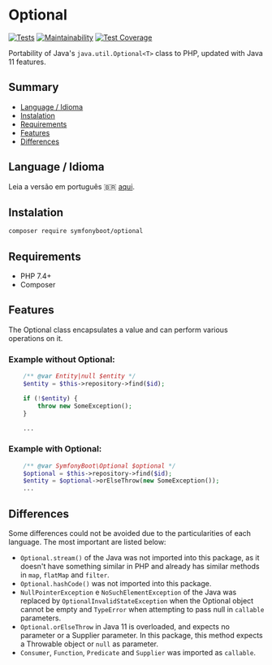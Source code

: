 # Optional

[![Tests](https://github.com/symfonyboot/optional/actions/workflows/tests.yml/badge.svg)](https://github.com/symfonyboot/optional/actions/workflows/tests.yml)
[![Maintainability](https://api.codeclimate.com/v1/badges/efa216c89149828022a7/maintainability)](https://codeclimate.com/github/symfonyboot/optional/maintainability)
[![Test Coverage](https://api.codeclimate.com/v1/badges/efa216c89149828022a7/test_coverage)](https://codeclimate.com/github/symfonyboot/optional/test_coverage)

Portability of Java's `java.util.Optional<T>` class to PHP, updated with Java 11 features. 

## Summary
- [Language / Idioma](#language--idioma)
- [Instalation](#instalation)
- [Requirements](#requirements)
- [Features](#features)
- [Differences](#differences)

## Language / Idioma

Leia a versão em português :brazil: [aqui](README_PT_BR.md).

## Instalation

```sh
composer require symfonyboot/optional
```

## Requirements

- PHP 7.4+
- Composer

## Features

The Optional class encapsulates a value and can perform various operations on it.

### Example without Optional:

```php
    /** @var Entity|null $entity */
    $entity = $this->repository->find($id);

    if (!$entity) {
        throw new SomeException();
    }

    ...
```

### Example with Optional:

```php
    /** @var SymfonyBoot\Optional $optional */
    $optional = $this->repository->find($id);
    $entity = $optional->orElseThrow(new SomeException());
    ...
```

## Differences

Some differences could not be avoided due to the particularities of each language. The most important are listed below:

* `Optional.stream()` of the Java was not imported into this package, as it doesn't have something similar in PHP and 
already has similar methods in `map`, `flatMap` and `filter`.
* `Optional.hashCode()` was not imported into this package.
* `NullPointerException` e `NoSuchElementException` of the Java was replaced by `OptionalInvalidStateException` 
when the Optional object cannot be empty and `TypeError` when attempting to pass null in `callable` parameters. 
* `Optional.orElseThrow` in Java 11 is overloaded, and expects no parameter or a Supplier parameter.
In this package, this method expects a Throwable object or `null` as parameter. 
* `Consumer`, `Function`, `Predicate` and `Supplier` was imported as `callable`.
